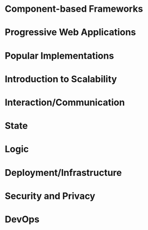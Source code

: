 # Component-based Frameworks
# Progressive Web Applications
# Popular Implementations
# Introduction to Scalability
# Interaction/Communication
# State
# Logic
# Deployment/Infrastructure
# Security and Privacy
# DevOps
